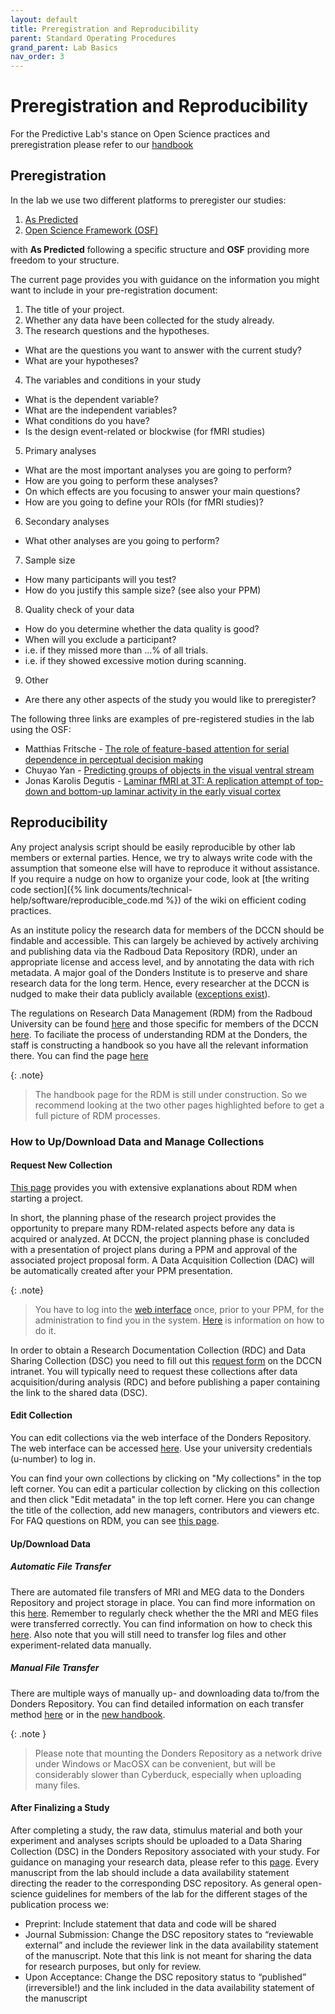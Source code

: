 ```yaml
---
layout: default
title: Preregistration and Reproducibility
parent: Standard Operating Procedures
grand_parent: Lab Basics
nav_order: 3
---
```


# Preregistration and Reproducibility
For the Predictive Lab's stance on Open Science practices and preregistration please refer to our [handbook](https://drive.google.com/file/d/1RMTpcPl8lwJ6Ozf3QIlTaehedsL_tSUC/view)

## Preregistration


In the lab we use two different platforms to preregister our studies:
1. [As Predicted](https://aspredicted.org/)
2. [Open Science Framework (OSF)](https://osf.io/)

with **As Predicted** following a specific structure and **OSF** providing more freedom to your structure. 

The current page provides you with guidance on the information you might want to include in your pre-registration document: 

1. The title of your project.
2. Whether any data have been collected for the study already.
3. The research questions and the hypotheses.
- What are the questions you want to answer with the current study?
- What are your hypotheses?
4. The variables and conditions in your study
- What is the dependent variable?
- What are the independent variables?
- What conditions do you have?
- Is the design event-related or blockwise (for fMRI studies)
5. Primary analyses
- What are the most important analyses you are going to perform?
- How are you going to perform these analyses?
- On which effects are you focusing to answer your main questions?
- How are you going to define your ROIs (for fMRI studies)?
6. Secondary analyses
- What other analyses are you going to perform?
7. Sample size
- How many participants will you test?
- How do you justify this sample size? (see also your PPM)
8. Quality check of your data
- How do you determine whether the data quality is good?
- When will you exclude a participant?
- i.e. if they missed more than …% of all trials.
- i.e. if they showed excessive motion during scanning.
9. Other
- Are there any other aspects of the study you would like to preregister?


The following three links are examples of pre-registered studies in the lab using the OSF:
* Matthias Fritsche - [The role of feature-based attention for serial dependence in perceptual decision making](https://osf.io/q7gj3/)
* Chuyao Yan - [Predicting groups of objects in the visual ventral stream](https://osf.io/s59p6)
* Jonas Karolis Degutis - [Laminar fMRI at 3T: A replication attempt of top-down and bottom-up laminar activity in the early visual cortex](https://osf.io/txuye/)


## Reproducibility

Any project analysis script should be easily reproducible by other lab members or external parties. Hence, we try to always write code with the assumption that someone else will have to reproduce it without assistance. If you require a nudge on how to organize your code, look at [the writing code section]({% link documents/technical-help/software/reproducible_code.md %}) of the wiki on efficient coding practices. 

As an institute policy the research data for members of the DCCN should be findable and accessible. This can largely be achieved by actively archiving and publishing data via the Radboud Data Repository (RDR), under an appropriate license and access level, and by annotating the data with rich metadata. A major goal of the Donders Institute is to preserve and share research data for the long term. Hence, every researcher at the DCCN is nudged to make their data publicly available ([exceptions exist](https://www.ru.nl/rdm/vm/policy-documents/)). 

The regulations on Research Data Management (RDM) from the Radboud University can be found [here](https://www.ru.nl/rdm/vm/policy-documents/) and those specific for members of the DCCN [here](https://intranet.donders.ru.nl/index.php?id=6467). To faciliate the process of understanding RDM at the Donders, the staff is constructing a handbook so you have all the relevant information there. You can find the page [here](https://rdm.dccn.nl/)

{: .note}
> The handbook page for the RDM is still under construction. So we recommend looking at the two other pages highlighted before to get a full picture of RDM processes.

### How to Up/Download Data and Manage Collections

#### Request New Collection
[This page](https://intranet.donders.ru.nl/index.php?id=6788) provides you with extensive explanations about RDM when starting a project.

In short, the planning phase of the research project provides the opportunity to prepare many RDM-related aspects before any data is acquired or analyzed. At DCCN, the project planning phase is concluded with a presentation of project plans during a PPM and approval of the associated project proposal form. A Data Acquisition Collection (DAC) will be automatically created after your PPM presentation.

{: .note}
> You have to log into the [web interface](https://data.donders.ru.nl/) once, prior to your PPM, for the administration to find you in the system. [Here](https://data.ru.nl/doc/help/helppages/user-manual/login-profile.html) is information on how to do it.

In order to obtain a Research Documentation Collection (RDC) and Data Sharing Collection (DSC) you need to fill out this [request form](https://intranet.donders.ru.nl/index.php?id=donders-repository-request-form) on the DCCN intranet. You will typically need to request these collections after data acquisition/during analysis (RDC) and before publishing a paper containing the link to the shared data (DSC).

#### Edit Collection
You can edit collections via the web interface of the Donders Repository. The web interface can be accessed [here](https://data.donders.ru.nl/). Use your university credentials (u-number) to log in.

You can find your own collections by clicking on "My collections" in the top left corner. You can edit a particular collection by clicking on this collection and then click "Edit metadata" in the top left corner. Here you can change the title of the collection, add new managers, contributors and viewers etc. For FAQ questions on RDM, you can see [this page](https://intranet.donders.ru.nl/index.php?id=5931).

#### Up/Download Data

##### Automatic File Transfer
There are automated file transfers of MRI and MEG data to the Donders Repository and project storage in place. You can find more information on this [here](https://rdm.dccn.nl/docs/4_Collecting/4_UsingUploader.html). Remember to regularly check whether the the MRI and MEG files were transferred correctly. You can find information on how to check this [here](https://data.ru.nl/doc/help/helppages/user-manual/transfer-data/check-data.html). Also note that you will still need to transfer log files and other experiment-related data manually.

##### Manual File Transfer
There are multiple ways of manually up- and downloading data to/from the Donders Repository. You can find detailed information on each transfer method [here](https://data.ru.nl/doc/help/helppages/user-manual/transfer-data.html) or in the [new handbook](https://rdm.dccn.nl/docs/2_Background/2_Tools.html).

{: .note }
> Please note that mounting the Donders Repository as a network drive under Windows or MacOSX can be convenient, but will be considerably slower than Cyberduck, especially when uploading many files.

#### After Finalizing a Study

After completing a study, the raw data, stimulus material and both your experiment and analyses scripts should be uploaded to a Data Sharing Collection (DSC) in the Donders Repository associated with your study. For guidance on managing your research data, please refer to this [page](https://intranet.donders.ru.nl/index.php?id=datastorage-archiving-sharing). Every manuscript from the lab should include a data availability statement directing the reader to the corresponding DSC repository. As general open-science guidelines for members of the lab for the different stages of the publication process we:
* Preprint: Include statement that data and code will be shared
* Journal Submission: Change the DSC repository states to “reviewable external” and include the reviewer link in the data availability statement of the manuscript. Note that this link is not meant for sharing the data for research purposes, but only for review.
* Upon Acceptance: Change the DSC repository status to “published” (irreversible!) and the link included in the data availability statement of the manuscript



